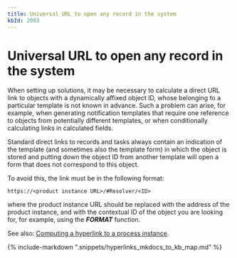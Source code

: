 ```yaml
---
title: Universal URL to open any record in the system
kbId: 2093
---
```



# Universal URL to open any record in the system

When setting up solutions, it may be necessary to calculate a direct URL link to objects with a dynamically affixed object ID, whose belonging to a particular template is not known in advance. Such a problem can arise, for example, when generating notification templates that require one reference to objects from potentially different templates, or when conditionally calculating links in calculated fields.

Standard direct links to records and tasks always contain an indication of the template (and sometimes also the template form) in which the object is stored and putting down the object ID from another template will open a form that does not correspond to this object.

To avoid this, the link must be in the following format:

```
https://<product instance URL>/#Resolver/<ID>
```

where the product instance URL should be replaced with the address of the product instance, and <ID> with the contextual ID of the object you are looking for, for example, using the ***FORMAT*** function.

See also: [Computing a hyperlink to a process instance](https://kb.comindware.ru/article.php?id=1891).

{% include-markdown ".snippets/hyperlinks_mkdocs_to_kb_map.md" %}
